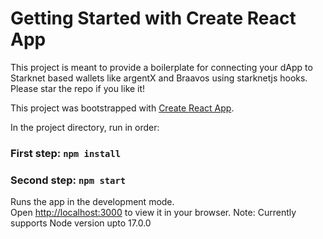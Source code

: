 # Getting Started with Create React App

This project is meant to provide a boilerplate for connecting your dApp to Starknet based wallets like argentX and Braavos using starknetjs hooks.
Please star the repo if you like it!

This project was bootstrapped with [Create React App](https://github.com/facebook/create-react-app).

In the project directory, run in order:

### First step: `npm install`
### Second step: `npm start`

Runs the app in the development mode.\
Open [http://localhost:3000](http://localhost:3000) to view it in your browser.
Note: Currently supports Node version upto 17.0.0
